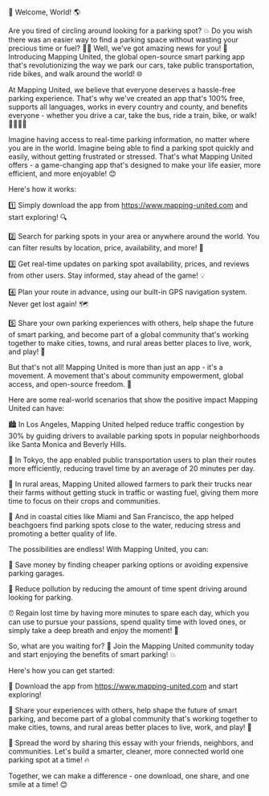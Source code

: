 🎉 Welcome, World! 🌎

Are you tired of circling around looking for a parking spot? 💥 Do you wish there was an easier way to find a parking space without wasting your precious time or fuel? 🚗💨 Well, we've got amazing news for you! 🎉 Introducing Mapping United, the global open-source smart parking app that's revolutionizing the way we park our cars, take public transportation, ride bikes, and walk around the world! 🌐

At Mapping United, we believe that everyone deserves a hassle-free parking experience. That's why we've created an app that's 100% free, supports all languages, works in every country and county, and benefits everyone - whether you drive a car, take the bus, ride a train, bike, or walk! 🚶‍♀️🚌💨

Imagine having access to real-time parking information, no matter where you are in the world. Imagine being able to find a parking spot quickly and easily, without getting frustrated or stressed. That's what Mapping United offers - a game-changing app that's designed to make your life easier, more efficient, and more enjoyable! 😊

Here's how it works:

1️⃣ Simply download the app from https://www.mapping-united.com and start exploring! 🔍

2️⃣ Search for parking spots in your area or anywhere around the world. You can filter results by location, price, availability, and more! 📍

3️⃣ Get real-time updates on parking spot availability, prices, and reviews from other users. Stay informed, stay ahead of the game! 💡

4️⃣ Plan your route in advance, using our built-in GPS navigation system. Never get lost again! 🗺️

5️⃣ Share your own parking experiences with others, help shape the future of smart parking, and become part of a global community that's working together to make cities, towns, and rural areas better places to live, work, and play! 🌈

But that's not all! Mapping United is more than just an app - it's a movement. A movement that's about community empowerment, global access, and open-source freedom. 💪

Here are some real-world scenarios that show the positive impact Mapping United can have:

🏙️ In Los Angeles, Mapping United helped reduce traffic congestion by 30% by guiding drivers to available parking spots in popular neighborhoods like Santa Monica and Beverly Hills.

🚌 In Tokyo, the app enabled public transportation users to plan their routes more efficiently, reducing travel time by an average of 20 minutes per day.

💪 In rural areas, Mapping United allowed farmers to park their trucks near their farms without getting stuck in traffic or wasting fuel, giving them more time to focus on their crops and communities.

🌊 And in coastal cities like Miami and San Francisco, the app helped beachgoers find parking spots close to the water, reducing stress and promoting a better quality of life.

The possibilities are endless! With Mapping United, you can:

💸 Save money by finding cheaper parking options or avoiding expensive parking garages.

🌟 Reduce pollution by reducing the amount of time spent driving around looking for parking.

⏰ Regain lost time by having more minutes to spare each day, which you can use to pursue your passions, spend quality time with loved ones, or simply take a deep breath and enjoy the moment! 🌊

So, what are you waiting for? 🤔 Join the Mapping United community today and start enjoying the benefits of smart parking! 💥

Here's how you can get started:

📲 Download the app from https://www.mapping-united.com and start exploring!

💬 Share your experiences with others, help shape the future of smart parking, and become part of a global community that's working together to make cities, towns, and rural areas better places to live, work, and play! 🌈

📢 Spread the word by sharing this essay with your friends, neighbors, and communities. Let's build a smarter, cleaner, more connected world one parking spot at a time! 🔥

Together, we can make a difference - one download, one share, and one smile at a time! 😊